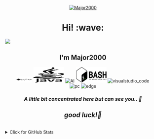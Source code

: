 <p align="center"><a href="https://github.com/Major2000"><img src="./Assets/NUX_Octodex.gif" alt="Major2000" width="460px" height="460px"></a></p>

<h1 align="center">Hi! :wave:</h1><p align="left"><img src="https://komarev.com/ghpvc/?username=Major2000&label=VISITORS"></p>
<h2 align="center">I'm Major2000</h2>

<p align="center">

<!-- For more icons please follow  https://github.com/MikeCodesDotNET/ColoredBadges -->
<img src="https://github.com/Xx-Ashutosh-xX/Xx-Ashutosh-xX/blob/master/assets/icons/python.png" alt="python" width="50" height="20">
<img src="https://github.com/Xx-Ashutosh-xX/Xx-Ashutosh-xX/blob/master/assets/icons/java.png" alt="java"  width="100" height="50">
<img src="https://github.com/Xx-Ashutosh-xX/Xx-Ashutosh-xX/blob/master/assets/icons/ai.png" alt="AI" width="90" height="50">
<img src="https://github.com/Xx-Ashutosh-xX/Xx-Ashutosh-xX/blob/master/assets/icons/bash.png" alt="bash" width="100" height="50">
<img src="https://github.com/Xx-Ashutosh-xX/Xx-Ashutosh-xX/blob/master/assets/icons/visualstudio_code.png" alt="visualstudio_code" width="240" height="50">
<br/>
<img src="https://github.com/Xx-Ashutosh-xX/Xx-Ashutosh-xX/blob/master/assets/icons/pc.png" alt="pc" width="100" height="50">
<img src="https://github.com/Xx-Ashutosh-xX/Xx-Ashutosh-xX/blob/master/assets/icons/edge.png" alt="edge" width="100" height="50">

</p>

<h3 align="center"><i>A little bit concentrated here but can see you.. 👀</i></h3>

<h2 align="center"><i>good luck!🌝</i></h2>
<br/>


<details>
    <summary>Click for GitHub Stats</summary>
    <p align="center">
        <img alt = "GitHub Stats" src="https://github-readme-stats.vercel.app/api?username=Major2000&show_icons=true&hide=issues&icon_color=000000&hide_border=true&title_color=5391FE&text_color=555">
        <br/>
        <img alt = "Top Language" src="https://github-readme-stats.vercel.app/api/top-langs/?username=Major2000&hide=html,&hide_border=true&title_color=5391FE&text_color=555"
    </p>
</details>




